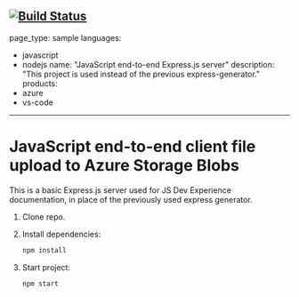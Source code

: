 [![Build Status](https://dev.azure.com/juscole1/js-e2e-express-server/_apis/build/status/justin-lourie-cole.js-e2e-express-server?branchName=main)](https://dev.azure.com/juscole1/js-e2e-express-server/_build/latest?definitionId=1&branchName=main)
---
page_type: sample
languages:
- javascript
- nodejs
name: "JavaScript end-to-end Express.js server"
description: "This project is used instead of the previous express-generator."
products:
- azure
- vs-code
---

# JavaScript end-to-end client file upload to Azure Storage Blobs

This is a basic Express.js server used for JS Dev Experience documentation, in place of the previously used express generator. 

1. Clone repo.

1. Install dependencies: 

    ```bash
    npm install
    ```

1. Start project: 

    ```bash
    npm start
    ```
